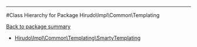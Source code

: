 - - -

#Class Hierarchy for Package Hirudo\Impl\Common\Templating

<div><a href='https://github.com/JeyDotC/Hirudo-docs/tree/master/Hirudo\Impl\Common\Templating'>Back to package summary</a></div>

<ul>
<li><a href="https://github.com/JeyDotC/Hirudo-docs/blob/master/Hirudo/Impl/Common/Templating/SmartyTemplating.md">Hirudo\Impl\Common\Templating\SmartyTemplating</a></li>
</ul>
